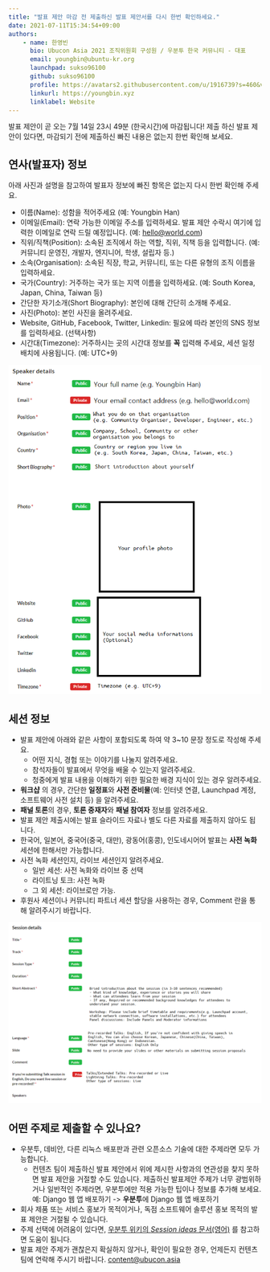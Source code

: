 ```yaml
---
title: "발표 제안 마감 전 제출하신 발표 제안서를 다시 한번 확인하세요."
date: 2021-07-11T15:34:54+09:00
authors:
    - name: 한영빈
      bio: Ubucon Asia 2021 조직위원회 구성원 / 우분투 한국 커뮤니티 - 대표
      email: youngbin@ubuntu-kr.org
      launchpad: sukso96100
      github: sukso96100
      profile: https://avatars2.githubusercontent.com/u/1916739?s=460&v=4
      linkurl: https://youngbin.xyz
      linklabel: Website
---
```


발표 제안이 곧 오는 7월 14일 23시 49분 (한국시간)에 마감됩니다! 제출 하신 발표 제안이 있다면, 마감되기 전에 제출하신 빠진 내용은 없는지 한번 확인해 보세요.

## 연사(발표자) 정보
아래 사진과 설명을 참고하여 발표자 정보에 빠진 항목은 없는지 다시 한번 확인해 주세요.

- 이름(Name): 성함을 적어주세요 (예: Youngbin Han)
- 이메일(Email): 연락 가능한 이메일 주소를 입력하세요. 발표 제안 수락시 여기에 입력한 이메일로 연락 드릴 예정입니다. (예: hello@world.com)
- 직위/직책(Position): 소속된 조직에서 하는 역할, 직위, 직책 등을 입력합니다. (예: 커뮤니티 운영진, 개발자, 엔지니어, 학생, 설립자 등.)
- 소속(Organisation): 소속된 직장, 학교, 커뮤니티, 또는 다른 유형의 조직 이름을 입력하세요.
- 국가(Country): 거주하는 국가 또는 지역 이름을 입력하세요. (예: South Korea, Japan, China, Taiwan 등)
- 간단한 자기소개(Short Biography): 본인에 대해 간단히 소개해 주세요.
- 사진(Photo): 본인 사진을 올려주세요.
- Website, GitHub, Facebook, Twitter, Linkedin: 필요에 따라 본인의 SNS 정보를 입력하세요. (선택사항)
- 시간대(Timezone): 거주하시는 곳의 시간대 정보를 **꼭** 입력해 주세요, 세션 일정 배치에 사용됩니다. (예: UTC+9)

![](speaker_info.png)

## 세션 정보
- 발표 제안에 아래와 같은 사항이 포함되도록 하여 약 3~10 문장 정도로 작성해 주세요.
  - 어떤 지식, 경험 또는 이야기를 나눌지 알려주세요.
  - 참석자들이 발표에서 무엇을 배울 수 있는지 알려주세요.
  - 청중에게 발표 내용을 이해하기 위한 필요한 배경 지식이 있는 경우 알려주세요.
- **워크샵** 의 경우, 간단한 **일정표**와 **사전 준비물**(예: 인터넷 연결, Launchpad 계정, 소프트웨어 사전 설치 등) 을 알려주세요.
- **패널 토론**의 경우, **토론 중재자**와 **패널 참여자** 정보를 알려주세요.
- 발표 제안 제출시에는 발표 슬라이드 자료나 별도 다른 자료를 제출하지 않아도 됩니다.
- 한국어, 일본어, 중국어(중국, 대만), 광동어(홍콩), 인도네시어어 발표는 **사전 녹화** 세션에 한해서만 가능합니다.
- 사전 녹화 세션인지, 라이브 세션인지 알려주세요.
  - 일반 세션: 사전 녹화와 라이브 중 선택
  - 라이트닝 토크: 사전 녹화
  - 그 외 세션: 라이브로만 가능.
- 후원사 세션이나 커뮤니티 파트너 세션 할당을 사용하는 경우, Comment 란을 통해 알려주시기 바랍니다.

![](session_info.png)

## 어떤 주제로 제출할 수 있나요?
- 우분투, 데비안, 다른 리눅스 배포판과 관련 오픈소스 기술에 대한 주제라면 모두 가능합니다.
  - 컨텐츠 팀이 제출하신 발표 제안에서 위에 제시한 사항과의 연관성을 찾지 못하면 발표 제안을 거절할 수도 있습니다. 제출하신 발표제안 주제가 너무 광범위하거나 일반적인 주제라면, 우분투에만 적용 가능한 팁이나 정보를 추가해 보세요.
    예: Django 웹 앱 배포하기 -> **우분투**에 Django 웹 앱 배포하기
- 회사 제품 또는 서비스 홍보가 목적이거나, 독점 소프트웨어 솔루션 홍보 목적의 발표 제안은 거절될 수 있습니다.
- 주제 선택에 어려움이 있다면, [우분투 위키의 *Session ideas* 문서(영어)](https://wiki.ubuntu.com/UbuconAsia/2021/SessionIdeas) 를 참고하면 도움이 됩니다.
- 발표 제안 주제가 괜찮은지 확실하지 않거나, 확인이 필요한 경우, 언제든지 컨텐츠 팀에 연락해 주시기 바랍니다. content@ubucon.asia